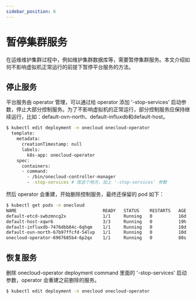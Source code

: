 ```yaml
---
sidebar_position: 6
---
```


# 暂停集群服务

在运维维护集群过程中，例如维护集群数据库等，需要暂停集群服务。本文介绍如何不影响虚拟机正常运行的前提下暂停平台服务的方法。

## 停止服务

平台服务由 operator 管理，可以通过给 operator 添加 '-stop-services' 启动参数，停止大部分控制服务。为了不影响虚拟机的正常运行，部分控制服务应保持继续运行，比如：default-ovn-north、default-influxdb和default-host。

```bash
$ kubectl edit deployment -n onecloud onecloud-operator
  template:
    metadata:
      creationTimestamp: null
      labels:
        k8s-app: onecloud-operator
    spec:
      containers:
      - command:
        - /bin/onecloud-controller-manager
        - -stop-services # 改这个地方，加上 '-stop-services' 参数
```

然后 operator 会重建，开始删除控制服务，最终还保留的 pod 如下：

```bash
$ kubectl get pods -n onecloud
NAME                                 READY   STATUS    RESTARTS   AGE
default-etcd-swbzmncg2x              1/1     Running   0          16d
default-host-xqwr6                   3/3     Running   0          19h
default-influxdb-7476dbb84c-6qhqm    1/1     Running   0          10d
default-ovn-north-67b97ffcfd-54lvp   1/1     Running   0          10d
onecloud-operator-6967685b4-6p2qx    1/1     Running   0          80s
```


## 恢复服务

删除 onecloud-operator deployment command 里面的 '-stop-services' 启动参数，operator 会重建之前删除的服务。

```bash
$ kubectl edit deployment -n onecloud onecloud-operator
```

